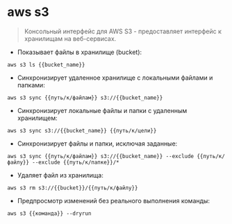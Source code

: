 # aws s3

> Консольный интерфейс для AWS S3 - предоставляет интерфейс к хранилищам на веб-сервисах.

- Показывает файлы в хранилище (bucket):

`aws s3 ls {{bucket_name}}`

- Синхронизирует удаленное хранилище с локальными файлами и папками:

`aws s3 sync {{путь/к/файлам}} s3://{{bucket_name}}`

- Синхронизирует локальные файлы и папки с удаленным хранилищем:

`aws s3 sync s3://{{bucket_name}} {{путь/к/цели}}`

- Синхронизирует файлы и папки, исключая заданные:

`aws s3 sync {{путь/к/файлам}} s3://{{bucket_name}} --exclude {{путь/к/файлу}} --exclude {{путь/к/папке}}/*`

- Удаляет файл из хранилища:

`aws s3 rm s3://{{bucket}}/{{путь/к/файлу}}`

- Предпросмотр изменений без реального выполнения команды:

`aws s3 {{команда}} --dryrun`
